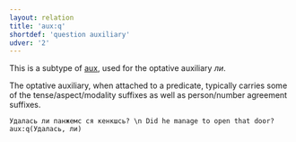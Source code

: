 ```yaml
---
layout: relation
title: 'aux:q'
shortdef: 'question auxiliary'
udver: '2'
---
```


This is a subtype of [aux](), used for the optative auxiliary _ли_.

The optative auxiliary, when attached to a predicate,
typically carries some of the tense/aspect/modality suffixes as well as person/number agreement suffixes.

~~~ sdparse
Удалась ли панжемс ся кенкшсь? \n Did he manage to open that door?
aux:q(Удалась, ли)
~~~

<!-- Interlanguage links updated Po lis 14 15:35:11 CET 2022 -->
